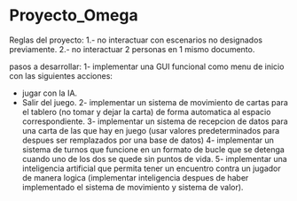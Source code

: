 # Proyecto_Omega
Reglas del proyecto:
1.- no interactuar con escenarios no designados previamente.
2.- no interactuar 2 personas en 1 mismo documento.

pasos a desarrollar:
1- implementar una GUI funcional como menu de inicio con las siguientes acciones:
 - jugar con la IA.
 - Salir del juego.
2- implementar un sistema de movimiento de cartas para el tablero (no tomar y dejar la carta) de forma automatica al espacio correspondiente.
3- implementar un sistema de recepcion de datos para una carta de las que hay en juego (usar valores predeterminados para despues ser remplazados por una base de datos)
4- implementar un sistema de turnos que funcione en un formato de bucle que se detenga cuando uno de los dos se quede sin puntos de vida.
5- implementar una inteligencia artificial que permita tener un encuentro contra un jugador de manera logica (implementar inteligencia despues de haber implementado el sistema de movimiento y sistema de valor).
